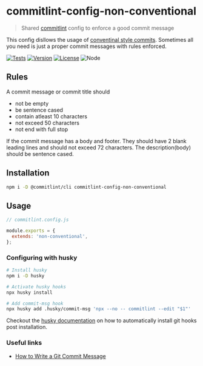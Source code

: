 # commitlint-config-non-conventional

> Shared [commitlint] config to enforce a good commit message

This config disllows the usage of [conventinal style commits][conventionalcommits]. Sometimes all you need is just a proper commit messages with rules enforced.

[![Tests](https://github.com/sibiraj-s/commitlint-config-non-conventional/actions/workflows/tests.yml/badge.svg)](https://github.com/sibiraj-s/commitlint-config-non-conventional/actions/workflows/tests.yml)
[![Version](https://badgen.net/npm/v/commitlint-config-non-conventional)](https://npmjs.com/package/commitlint-config-non-conventional)
[![License](https://badgen.net/npm/license/commitlint-config-non-conventional)](https://github.com/sibiraj-s/commitlint-config-non-conventional/blob/master/LICENSE)
![Node](https://badgen.net/npm/node/commitlint-config-non-conventional)

## Rules

A commit message or commit title should

- not be empty
- be sentence cased
- contain atleast 10 characters
- not exceed 50 characters
- not end with full stop

If the commit message has a body and footer. They should have 2 blank leading lines and should not exceed 72 characters. The description(body) should be sentence cased.

## Installation

```bash
npm i -D @commitlint/cli commitlint-config-non-conventional
```

## Usage

```js
// commitlint.config.js

module.exports = {
  extends: 'non-conventional',
};
```

### Configuring with husky

```bash
# Install husky
npm i -D husky

# Activate husky hooks
npx husky install

# Add commit-msg hook
npx husky add .husky/commit-msg 'npx --no -- commitlint --edit "$1"'
```

Checkout the [husky documentation][install-husky] on how to automatically install git hooks post installation.

[commitlint]: https://commitlint.js.org
[conventionalcommits]: https://www.conventionalcommits.org/
[install-husky]: https://typicode.github.io/husky/#/?id=manual

### Useful links

- [How to Write a Git Commit Message](https://chris.beams.io/posts/git-commit/)
